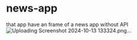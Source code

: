 # news-app
that app have an frame of a news app without API
![Uploading Screenshot 2024-10-13 133324.png…]()

